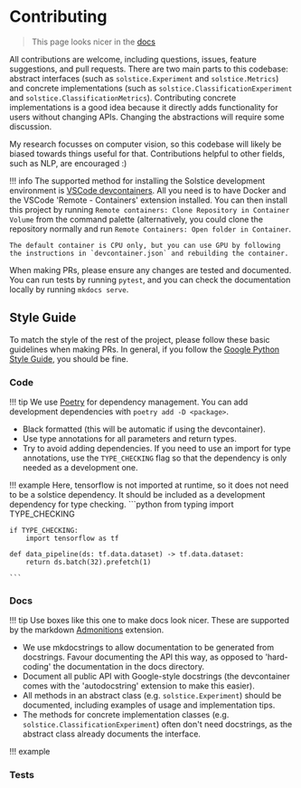 # Contributing

> This page looks nicer in the [docs](https://charl-ai.github.io/Solstice/contributing/)

All contributions are welcome, including questions, issues, feature suggestions, and pull requests. There are two main parts to this codebase: abstract interfaces (such as `solstice.Experiment` and `solstice.Metrics`) and concrete implementations (such as `solstice.ClassificationExperiment` and `solstice.ClassificationMetrics`). Contributing concrete implementations is a good idea because it directly adds functionality for users without changing APIs. Changing the abstractions will require some discussion.

My research focusses on computer vision, so this codebase will likely be biased towards things useful for that. Contributions helpful to other fields, such as NLP, are encouraged :)

!!! info
    The supported method for installing the Solstice development environment is [VSCode devcontainers](). All you need is to have Docker and the VSCode 'Remote - Containers' extension installed. You can then install this project by running `Remote containers: Clone Repository in Container Volume` from the command palette (alternatively, you could clone the repository normally and run `Remote Containers: Open folder in Container`.

    The default container is CPU only, but you can use GPU by following the instructions in `devcontainer.json` and rebuilding the container.

When making PRs, please ensure any changes are tested and documented. You can run tests by running `pytest`, and you can check the documentation locally by running `mkdocs serve`.

## Style Guide

To match the style of the rest of the project, please follow these basic guidelines when making PRs. In general, if you follow the [Google Python Style Guide](https://google.github.io/styleguide/pyguide.html), you should be fine.

### Code

!!! tip
    We use [Poetry](https://python-poetry.org/) for dependency management. You can add development dependencies with `poetry add -D <package>`.

- Black formatted (this will be automatic if using the devcontainer).
- Use type annotations for all parameters and return types.
- Try to avoid adding dependencies. If you need to use an import for type annotations, use the `TYPE_CHECKING` flag so that the dependency is only needed as a development one.

!!! example
    Here, tensorflow is not imported at runtime, so it does not need to be a solstice dependency. It should be included as a development dependency for type checking.
    ```python
    from typing import TYPE_CHECKING

    if TYPE_CHECKING:
        import tensorflow as tf

    def data_pipeline(ds: tf.data.dataset) -> tf.data.dataset:
        return ds.batch(32).prefetch(1)

    ```



### Docs

!!! tip
    Use boxes like this one to make docs look nicer. These are supported by the markdown [Admonitions](https://squidfunk.github.io/mkdocs-material/reference/admonitions/#usage) extension.

- We use mkdocstrings to allow documentation to be generated from docstrings. Favour documenting the API this way, as opposed to 'hard-coding' the documentation in the docs directory.
- Document all public API with Google-style docstrings (the devcontainer comes with the 'autodocstring' extension to make this easier).
- All methods in an abstract class (e.g. `solstice.Experiment`) should be documented, including examples of usage and implementation tips.
- The methods for concrete implementation classes (e.g. `solstice.ClassificationExperiment`) often don't need docstrings, as the abstract class already documents the interface.

!!! example


### Tests

